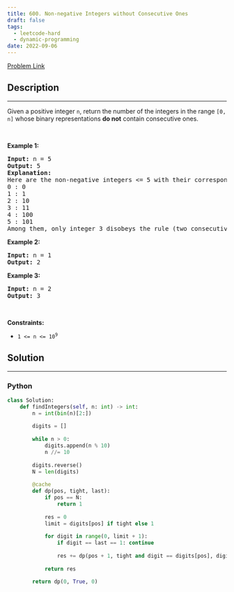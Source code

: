 ```yaml
---
title: 600. Non-negative Integers without Consecutive Ones
draft: false
tags: 
  - leetcode-hard
  - dynamic-programming
date: 2022-09-06
---
```


[Problem Link](https://leetcode.com/problems/non-negative-integers-without-consecutive-ones/)

## Description

---
<p>Given a positive integer <code>n</code>, return the number of the integers in the range <code>[0, n]</code> whose binary representations <strong>do not</strong> contain consecutive ones.</p>

<p>&nbsp;</p>
<p><strong class="example">Example 1:</strong></p>

<pre>
<strong>Input:</strong> n = 5
<strong>Output:</strong> 5
<strong>Explanation:</strong>
Here are the non-negative integers &lt;= 5 with their corresponding binary representations:
0 : 0
1 : 1
2 : 10
3 : 11
4 : 100
5 : 101
Among them, only integer 3 disobeys the rule (two consecutive ones) and the other 5 satisfy the rule. 
</pre>

<p><strong class="example">Example 2:</strong></p>

<pre>
<strong>Input:</strong> n = 1
<strong>Output:</strong> 2
</pre>

<p><strong class="example">Example 3:</strong></p>

<pre>
<strong>Input:</strong> n = 2
<strong>Output:</strong> 3
</pre>

<p>&nbsp;</p>
<p><strong>Constraints:</strong></p>

<ul>
	<li><code>1 &lt;= n &lt;= 10<sup>9</sup></code></li>
</ul>


## Solution

---
### Python
``` py title='non-negative-integers-without-consecutive-ones'
class Solution:
    def findIntegers(self, n: int) -> int:
        n = int(bin(n)[2:])
        
        digits = []
        
        while n > 0:
            digits.append(n % 10)
            n //= 10
        
        digits.reverse()
        N = len(digits)
        
        @cache
        def dp(pos, tight, last):
            if pos == N:
                return 1
            
            res = 0
            limit = digits[pos] if tight else 1
            
            for digit in range(0, limit + 1):
                if digit == last == 1: continue
                    
                res += dp(pos + 1, tight and digit == digits[pos], digit)
            
            return res
        
        return dp(0, True, 0)
```

